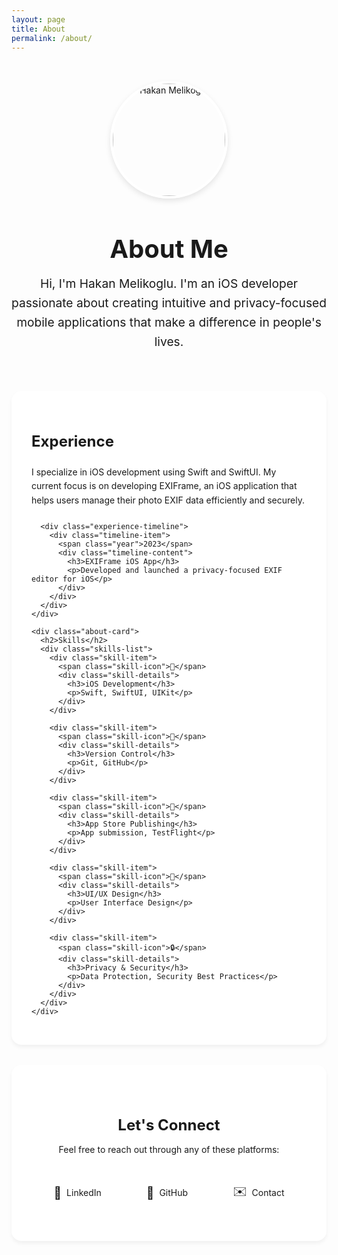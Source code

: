 ```yaml
---
layout: page
title: About
permalink: /about/
---
```


<div class="about-container">
  <div class="about-header">
    <div class="profile-image">
      <img src="https://github.com/hakanmelikoglu.png" alt="Hakan Melikoglu">
    </div>
    <h1>About Me</h1>
    <p class="intro">Hi, I'm Hakan Melikoglu. I'm an iOS developer passionate about creating intuitive and privacy-focused mobile applications that make a difference in people's lives.</p>
  </div>

  <div class="about-grid">
    <div class="about-card">
      <h2>Experience</h2>
      <p>I specialize in iOS development using Swift and SwiftUI. My current focus is on developing EXIFrame, an iOS application that helps users manage their photo EXIF data efficiently and securely.</p>
      
      <div class="experience-timeline">
        <div class="timeline-item">
          <span class="year">2023</span>
          <div class="timeline-content">
            <h3>EXIFrame iOS App</h3>
            <p>Developed and launched a privacy-focused EXIF editor for iOS</p>
          </div>
        </div>
      </div>
    </div>

    <div class="about-card">
      <h2>Skills</h2>
      <div class="skills-list">
        <div class="skill-item">
          <span class="skill-icon">📱</span>
          <div class="skill-details">
            <h3>iOS Development</h3>
            <p>Swift, SwiftUI, UIKit</p>
          </div>
        </div>

        <div class="skill-item">
          <span class="skill-icon">🔄</span>
          <div class="skill-details">
            <h3>Version Control</h3>
            <p>Git, GitHub</p>
          </div>
        </div>

        <div class="skill-item">
          <span class="skill-icon">🚀</span>
          <div class="skill-details">
            <h3>App Store Publishing</h3>
            <p>App submission, TestFlight</p>
          </div>
        </div>

        <div class="skill-item">
          <span class="skill-icon">🎨</span>
          <div class="skill-details">
            <h3>UI/UX Design</h3>
            <p>User Interface Design</p>
          </div>
        </div>

        <div class="skill-item">
          <span class="skill-icon">🔒</span>
          <div class="skill-details">
            <h3>Privacy & Security</h3>
            <p>Data Protection, Security Best Practices</p>
          </div>
        </div>
      </div>
    </div>
  </div>

  <div class="connect-card">
    <h2>Let's Connect</h2>
    <p>Feel free to reach out through any of these platforms:</p>
    <div class="social-links">
      <a href="https://linkedin.com/in/hakanmelikoglu" class="social-link" target="_blank">
        <span class="social-icon">💼</span>
        <span>LinkedIn</span>
      </a>
      <a href="https://github.com/hakanmelikoglu" class="social-link" target="_blank">
        <span class="social-icon">🐙</span>
        <span>GitHub</span>
      </a>
      <a href="/exiframe/contact" class="social-link">
        <span class="social-icon">✉️</span>
        <span>Contact</span>
      </a>
    </div>
  </div>
</div>

<style>
.about-container {
    max-width: 900px;
    margin: 0 auto;
    padding: 2rem 0;
}

.about-header {
    text-align: center;
    margin-bottom: 4rem;
}

.profile-image {
    width: 180px;
    height: 180px;
    margin: 0 auto 2rem;
    border-radius: 50%;
    overflow: hidden;
    border: 4px solid white;
    box-shadow: 0 4px 10px rgba(0,0,0,0.1);
}

.profile-image img {
    width: 100%;
    height: 100%;
    object-fit: cover;
}

.about-header h1 {
    font-size: 2.5rem;
    margin-bottom: 1rem;
    color: var(--text-color);
}

.intro {
    font-size: 1.2rem;
    color: var(--light-text);
    max-width: 600px;
    margin: 0 auto;
    line-height: 1.6;
}

.about-grid {
    display: grid;
    grid-template-columns: repeat(auto-fit, minmax(300px, 1fr));
    gap: 2rem;
    margin-bottom: 3rem;
}

.about-card {
    background: white;
    padding: 2rem;
    border-radius: 16px;
    box-shadow: 0 4px 6px rgba(0,0,0,0.05);
}

.about-card h2 {
    font-size: 1.5rem;
    margin-bottom: 1.5rem;
    color: var(--text-color);
}

.about-card p {
    color: var(--light-text);
    line-height: 1.6;
    margin-bottom: 1.5rem;
}

.experience-timeline {
    margin-top: 2rem;
}

.timeline-item {
    display: flex;
    gap: 1.5rem;
    margin-bottom: 1.5rem;
}

.year {
    font-weight: 600;
    color: var(--primary-color);
    min-width: 60px;
}

.timeline-content h3 {
    color: var(--text-color);
    margin-bottom: 0.5rem;
    font-size: 1.1rem;
}

.timeline-content p {
    margin: 0;
    font-size: 0.9rem;
}

.skills-list {
    display: grid;
    gap: 1.5rem;
}

.skill-item {
    display: flex;
    align-items: flex-start;
    gap: 1rem;
}

.skill-icon {
    font-size: 1.5rem;
    min-width: 40px;
}

.skill-details h3 {
    color: var(--text-color);
    margin-bottom: 0.3rem;
    font-size: 1.1rem;
}

.skill-details p {
    margin: 0;
    font-size: 0.9rem;
}

.connect-card {
    background: white;
    padding: 3rem;
    border-radius: 16px;
    text-align: center;
    box-shadow: 0 4px 6px rgba(0,0,0,0.05);
}

.connect-card h2 {
    font-size: 1.5rem;
    margin-bottom: 1rem;
    color: var(--text-color);
}

.connect-card p {
    color: var(--light-text);
    margin-bottom: 2rem;
}

.social-links {
    display: flex;
    justify-content: center;
    gap: 1.5rem;
}

.social-link {
    display: flex;
    align-items: center;
    gap: 0.5rem;
    padding: 0.8rem 1.5rem;
    background: var(--background-color);
    border-radius: 8px;
    color: var(--text-color);
    text-decoration: none;
    transition: all 0.2s ease;
    
    &:hover {
        transform: translateY(-2px);
        box-shadow: 0 4px 8px rgba(0,0,0,0.1);
    }
}

.social-icon {
    font-size: 1.2rem;
}

@media (prefers-color-scheme: dark) {
    .about-card,
    .connect-card {
        background: #2D2D2D;
    }
    
    .social-link {
        background: #1A1A1A;
    }
}

@media (max-width: 768px) {
    .about-container {
        padding: 1rem;
    }
    
    .profile-image {
        width: 150px;
        height: 150px;
    }
    
    .about-header h1 {
        font-size: 2rem;
    }
    
    .social-links {
        flex-direction: column;
    }
    
    .connect-card {
        padding: 2rem;
    }
}
</style>